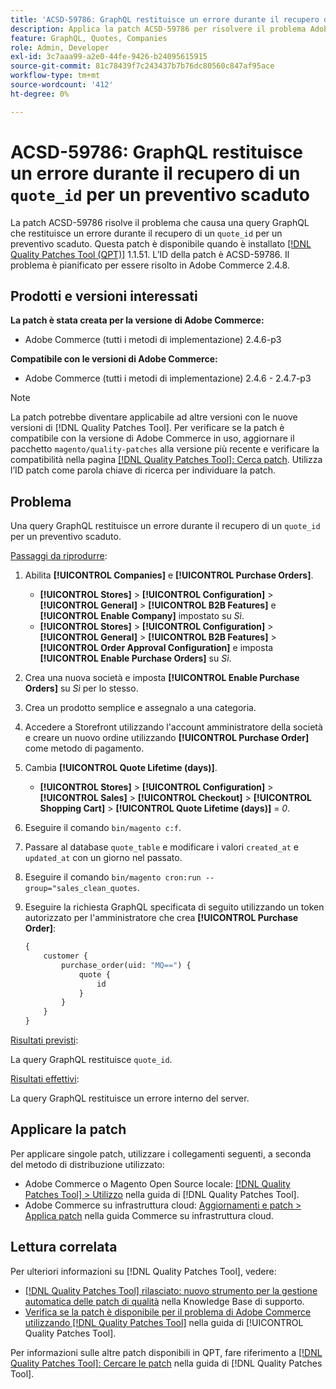 ```yaml
---
title: 'ACSD-59786: GraphQL restituisce un errore durante il recupero di un "quote_id" per un preventivo scaduto'
description: Applica la patch ACSD-59786 per risolvere il problema Adobe Commerce, se una query GraphQL restituisce un errore durante il recupero di un "quote_id" per una virgoletta scaduta.
feature: GraphQL, Quotes, Companies
role: Admin, Developer
exl-id: 3c7aaa99-a2e0-44fe-9426-b24095615915
source-git-commit: 81c78439f7c243437b7b76dc80560c847af95ace
workflow-type: tm+mt
source-wordcount: '412'
ht-degree: 0%

---
```


# ACSD-59786: GraphQL restituisce un errore durante il recupero di un `quote_id` per un preventivo scaduto

La patch ACSD-59786 risolve il problema che causa una query GraphQL che restituisce un errore durante il recupero di un `quote_id` per un preventivo scaduto. Questa patch è disponibile quando è installato [[!DNL Quality Patches Tool (QPT)]](https://experienceleague.adobe.com/it/docs/commerce-knowledge-base/kb/announcements/commerce-announcements/magento-quality-patches-released-new-tool-to-self-serve-quality-patches) 1.1.51. L’ID della patch è ACSD-59786. Il problema è pianificato per essere risolto in Adobe Commerce 2.4.8.

## Prodotti e versioni interessati

**La patch è stata creata per la versione di Adobe Commerce:**

* Adobe Commerce (tutti i metodi di implementazione) 2.4.6-p3

**Compatibile con le versioni di Adobe Commerce:**

* Adobe Commerce (tutti i metodi di implementazione) 2.4.6 - 2.4.7-p3

>[!NOTE]
>
>La patch potrebbe diventare applicabile ad altre versioni con le nuove versioni di [!DNL Quality Patches Tool]. Per verificare se la patch è compatibile con la versione di Adobe Commerce in uso, aggiornare il pacchetto `magento/quality-patches` alla versione più recente e verificare la compatibilità nella pagina [[!DNL Quality Patches Tool]: Cerca patch](https://experienceleague.adobe.com/tools/commerce-quality-patches/index.html?lang=it). Utilizza l’ID patch come parola chiave di ricerca per individuare la patch.

## Problema

Una query GraphQL restituisce un errore durante il recupero di un `quote_id` per un preventivo scaduto.

<u>Passaggi da riprodurre</u>:

1. Abilita **[!UICONTROL Companies]** e **[!UICONTROL Purchase Orders]**.
   * **[!UICONTROL Stores]** > **[!UICONTROL Configuration]** > **[!UICONTROL General]** > **[!UICONTROL B2B Features]** e **[!UICONTROL Enable Company]** impostato su *Sì*.
   * **[!UICONTROL Stores]** > **[!UICONTROL Configuration]** > **[!UICONTROL General]** > **[!UICONTROL B2B Features]** > **[!UICONTROL Order Approval Configuration]** e imposta **[!UICONTROL Enable Purchase Orders]** su *Sì*.
1. Crea una nuova società e imposta **[!UICONTROL Enable Purchase Orders]** su *Sì* per lo stesso.
1. Crea un prodotto semplice e assegnalo a una categoria.
1. Accedere a Storefront utilizzando l&#39;account amministratore della società e creare un nuovo ordine utilizzando **[!UICONTROL Purchase Order]** come metodo di pagamento.
1. Cambia **[!UICONTROL Quote Lifetime (days)]**.
   * **[!UICONTROL Stores]** > **[!UICONTROL Configuration]** > **[!UICONTROL Sales]** > **[!UICONTROL Checkout]** > **[!UICONTROL Shopping Cart]** > **[!UICONTROL Quote Lifetime (days)]** = *0*.
1. Eseguire il comando `bin/magento c:f`.
1. Passare al database `quote_table` e modificare i valori `created_at` e `updated_at` con un giorno nel passato.
1. Eseguire il comando `bin/magento cron:run --group="sales_clean_quotes`.
1. Eseguire la richiesta GraphQL specificata di seguito utilizzando un token autorizzato per l&#39;amministratore che crea **[!UICONTROL Purchase Order]**:

   ```GraphQL
   {
       customer {
           purchase_order(uid: "MQ==") {
               quote {
                   id
               }
           }
       }
   } 
   ```

<u>Risultati previsti</u>:

La query GraphQL restituisce `quote_id`.

<u>Risultati effettivi</u>:

La query GraphQL restituisce un errore interno del server.

## Applicare la patch

Per applicare singole patch, utilizzare i collegamenti seguenti, a seconda del metodo di distribuzione utilizzato:

* Adobe Commerce o Magento Open Source locale: [[!DNL Quality Patches Tool] > Utilizzo](/help/tools/quality-patches-tool/usage.md) nella guida di [!DNL Quality Patches Tool].
* Adobe Commerce su infrastruttura cloud: [Aggiornamenti e patch > Applica patch](https://experienceleague.adobe.com/docs/commerce-cloud-service/user-guide/develop/upgrade/apply-patches.html?lang=it) nella guida Commerce su infrastruttura cloud.

## Lettura correlata

Per ulteriori informazioni su [!DNL Quality Patches Tool], vedere:

* [[!DNL Quality Patches Tool] rilasciato: nuovo strumento per la gestione automatica delle patch di qualità](https://experienceleague.adobe.com/it/docs/commerce-knowledge-base/kb/announcements/commerce-announcements/magento-quality-patches-released-new-tool-to-self-serve-quality-patches) nella Knowledge Base di supporto.
* [Verifica se la patch è disponibile per il problema di Adobe Commerce utilizzando  [!DNL Quality Patches Tool]](/help/tools/quality-patches-tool/patches-available-in-qpt/check-patch-for-magento-issue-with-magento-quality-patches.md) nella guida di [!UICONTROL Quality Patches Tool].

Per informazioni sulle altre patch disponibili in QPT, fare riferimento a [[!DNL Quality Patches Tool]: Cercare le patch](https://experienceleague.adobe.com/tools/commerce-quality-patches/index.html?lang=it) nella guida di [!DNL Quality Patches Tool].
